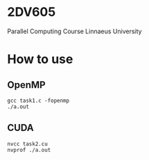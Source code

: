 # 2DV605
 Parallel Computing Course Linnaeus University
 
 # How to use

## OpenMP
``` 
gcc task1.c -fopenmp
./a.out
```

## CUDA
```
nvcc task2.cu
nvprof ./a.out
```
